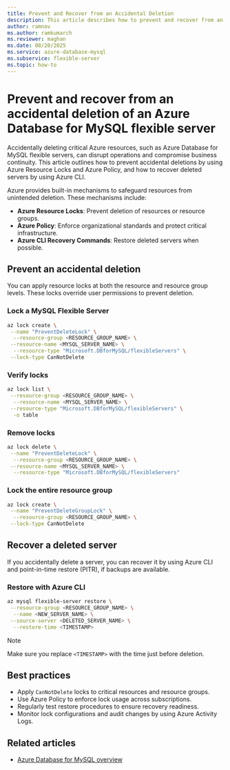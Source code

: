 ```yaml
---
title: Prevent and Recover from an Accidental Deletion
description: This article describes how to prevent and recover from an accidental deletion of an  Azure Database for MySQL flexible server.
author: ramnov  
ms.author: ramkumarch  
ms.reviewer: maghan
ms.date: 08/20/2025
ms.service: azure-database-mysql
ms.subservice: flexible-server
ms.topic: how-to
---
```


# Prevent and recover from an accidental deletion of an Azure Database for MySQL flexible server

Accidentally deleting critical Azure resources, such as Azure Database for MySQL flexible servers, can disrupt operations and compromise business continuity. This article outlines how to prevent accidental deletions by using Azure Resource Locks and Azure Policy, and how to recover deleted servers by using Azure CLI.

Azure provides built-in mechanisms to safeguard resources from unintended deletion. These mechanisms include:

- **Azure Resource Locks**: Prevent deletion of resources or resource groups.
- **Azure Policy**: Enforce organizational standards and protect critical infrastructure.
- **Azure CLI Recovery Commands**: Restore deleted servers when possible.

## Prevent an accidental deletion

You can apply resource locks at both the resource and resource group levels. These locks override user permissions to prevent deletion.

### Lock a MySQL Flexible Server

```bash
az lock create \
 --name "PreventDeleteLock" \
  --resource-group <RESOURCE_GROUP_NAME> \
 --resource-name <MYSQL_SERVER_NAME> \
  --resource-type "Microsoft.DBforMySQL/flexibleServers" \
 --lock-type CanNotDelete
```

### Verify locks

```bash
az lock list \
 --resource-group <RESOURCE_GROUP_NAME> \
  --resource-name <MYSQL_SERVER_NAME> \
 --resource-type "Microsoft.DBforMySQL/flexibleServers" \
  -o table
```

### Remove locks

```bash
az lock delete \
 --name "PreventDeleteLock" \
  --resource-group <RESOURCE_GROUP_NAME> \
 --resource-name <MYSQL_SERVER_NAME> \
  --resource-type "Microsoft.DBforMySQL/flexibleServers"
```

### Lock the entire resource group

```bash
az lock create \
 --name "PreventDeleteGroupLock" \
  --resource-group <RESOURCE_GROUP_NAME> \
 --lock-type CanNotDelete
```

## Recover a deleted server

If you accidentally delete a server, you can recover it by using Azure CLI and point-in-time restore (PITR), if backups are available.

### Restore with Azure CLI

```bash
az mysql flexible-server restore \
 --resource-group <RESOURCE_GROUP_NAME> \
  --name <NEW_SERVER_NAME> \
 --source-server <DELETED_SERVER_NAME> \
  --restore-time <TIMESTAMP>
```

> [!NOTE]
> Make sure you replace `<TIMESTAMP>` with the time just before deletion.

## Best practices

- Apply `CanNotDelete` locks to critical resources and resource groups.
- Use Azure Policy to enforce lock usage across subscriptions.
- Regularly test restore procedures to ensure recovery readiness.
- Monitor lock configurations and audit changes by using Azure Activity Logs.

## Related articles

- [Azure Database for MySQL overview](overview.md)
